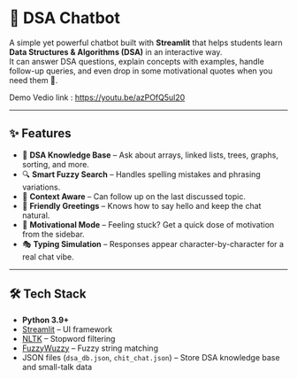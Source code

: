 # 🤖 DSA Chatbot

A simple yet powerful chatbot built with **Streamlit** that helps students learn **Data Structures & Algorithms (DSA)** in an interactive way.  
It can answer DSA questions, explain concepts with examples, handle follow-up queries, and even drop in some motivational quotes when you need them 💪.

Demo Vedio link : https://youtu.be/azPOfQ5ul20

---

## ✨ Features
- 📖 **DSA Knowledge Base** – Ask about arrays, linked lists, trees, graphs, sorting, and more.
- 🔍 **Smart Fuzzy Search** – Handles spelling mistakes and phrasing variations.
- 💬 **Context Aware** – Can follow up on the last discussed topic.
- 👋 **Friendly Greetings** – Knows how to say hello and keep the chat natural.
- 💪 **Motivational Mode** – Feeling stuck? Get a quick dose of motivation from the sidebar.
- 🎭 **Typing Simulation** – Responses appear character-by-character for a real chat vibe.

---

## 🛠️ Tech Stack
- **Python 3.9+**
- [Streamlit](https://streamlit.io/) – UI framework
- [NLTK](https://www.nltk.org/) – Stopword filtering
- [FuzzyWuzzy](https://github.com/seatgeek/fuzzywuzzy) – Fuzzy string matching
- JSON files (`dsa_db.json`, `chit_chat.json`) – Store DSA knowledge base and small-talk data
